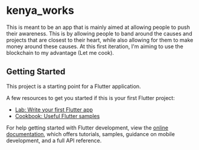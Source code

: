 # kenya_works

This is meant to be an app that is mainly aimed at allowing people to push their awareness. This is by allowing people to band around the causes and projects that are closest to their heart, while also allowing for them to make money around these causes. At this first iteration, I'm aiming to use the blockchain to my advantage (Let me cook).

## Getting Started

This project is a starting point for a Flutter application.

A few resources to get you started if this is your first Flutter project:

- [Lab: Write your first Flutter app](https://docs.flutter.dev/get-started/codelab)
- [Cookbook: Useful Flutter samples](https://docs.flutter.dev/cookbook)

For help getting started with Flutter development, view the
[online documentation](https://docs.flutter.dev/), which offers tutorials,
samples, guidance on mobile development, and a full API reference.
